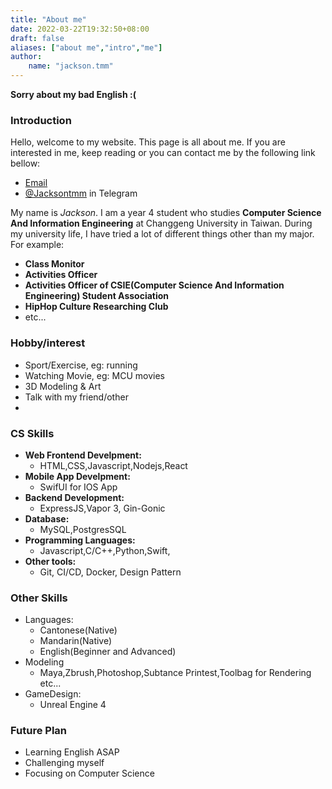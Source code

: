 ```yaml
---
title: "About me"
date: 2022-03-22T19:32:50+08:00
draft: false
aliases: ["about me","intro","me"]
author: 
    name: "jackson.tmm"
---
```


**Sorry about my bad English :(**  
### Introduction  
Hello, welcome to my website. This page is all about me. If you are interested in me, keep reading or
you can contact me by the following link bellow:  
* [Email](RyanTokManMokMTM@hotmail.com)
* [@Jacksontmm]() in Telegram  


My name is *Jackson*. I am a year 4 student who studies **Computer Science And Information Engineering** 
at Changgeng University in Taiwan. During my university  life, I have tried a lot of different things other than my major. For example:
* **Class Monitor**
* **Activities Officer**
* **Activities Officer of CSIE(Computer Science And Information Engineering) Student Association**
* **HipHop Culture Researching  Club**
* etc...

### Hobby/interest
* Sport/Exercise, eg: running
* Watching Movie, eg: MCU movies
* 3D Modeling & Art
* Talk with my friend/other
*

### CS Skills
* **Web Frontend Develpment:**
    * HTML,CSS,Javascript,Nodejs,React
* **Mobile App Develpment:**
    * SwifUI for IOS App
* **Backend Development:**
    * ExpressJS,Vapor 3, Gin-Gonic
* **Database:**
    * MySQL,PostgresSQL
* **Programming Languages:**
    * Javascript,C/C++,Python,Swift,
* **Other tools:**
    * Git, CI/CD, Docker, Design Pattern

### Other Skills
* Languages:
    * Cantonese(Native)
    * Mandarin(Native)
    * English(Beginner and Advanced)
* Modeling
    * Maya,Zbrush,Photoshop,Subtance Printest,Toolbag for Rendering etc...
* GameDesign:
    * Unreal Engine 4

### Future Plan
* Learning English ASAP
* Challenging myself
* Focusing on Computer Science 
